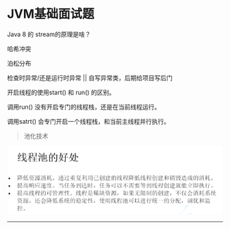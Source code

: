 # JVM基础面试题

Java 8 的 stream的原理是啥？

哈希冲突

泊松分布

检查时异常/还是运行时异常 ||  自写异常类，后期给项目写后门 

开启线程的使用start() 和 run() 的区别。

调用run() 没有开启专门的线程栈，还是在当前线程运行。

调用satrt()  会专门开启一个线程栈，和当前主线程并行执行。

 

> 池化技术

![image-20210327221615500](07_JAVA基础面试题_MT.assets/image-20210327221615500.png)



---





















